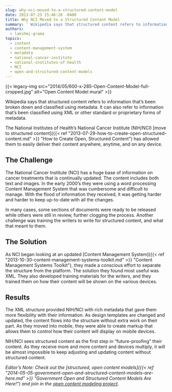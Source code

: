 ```yaml
---
slug: why-nci-moved-to-a-structured-content-model
date: 2013-07-25 15:46:20 -0400
title: Why NCI Moved to a Structured Content Model
summary: ' Wikipedia says that structured content refers to information that&#8217;s been broken down and classified using metadata. It can also refer to information that&#8217;s been classified using XML or other standard or proprietary forms of metadata. The National Institutes of Health&#8217;s National Cancer Institute (NIH/NCI) move to structured'
authors:
  - lakshmi-grama
topics:
  - content
  - content-management-system
  - metadata
  - national-cancer-institute
  - national-institutes-of-health
  - NCI
  - open-and-structured-content-models
---
```


{{< legacy-img src="2014/05/600-x-285-Open-Content-Model-full-cropped.jpg" alt="Open Content Model mural" >}}

Wikipedia says that structured content refers to information that&#8217;s been broken down and classified using metadata. It can also refer to information that&#8217;s been classified using XML or other standard or proprietary forms of metadata.

The National Institutes of Health&#8217;s National Cancer Institute (NIH/NCI) [move to structured content]({{< ref "2013-07-29-how-to-create-open-structured-content.md" >}} "How to Create Open, Structured Content") has allowed them to easily deliver their content anywhere, anytime, and on any device.

## The Challenge

The National Cancer Institute (NCI) has a huge base of information on cancer treatments that is continually updated. The content includes both text and images. In the early 2000&#8217;s they were using a word processing Content Management System that was cumbersome and difficult to manage. With the flood of information they received, it was getting harder and harder to keep up-to-date with all the changes.

In many cases, some sections of documents were ready to be released while others were still in review, further clogging the process. Another challenge was training the writers to write for structured content, and what that meant to them.

## The Solution

As NCI began looking at an updated [Content Management System]({{< ref "2013-10-30-content-management-systems-toolkit.md" >}} "Content Management Systems Toolkit"), they made a conscious effort to separate the structure from the platform. The solution they found most useful was XML. They also developed training materials for the writers, and they trained them on how their content will be shown on the various devices.

## Results

The XML structure provided NIH/NCI with rich metadata that gave them more flexibility with their information. As design templates are changed and updated, the content flows into the structure without extra work on their part. As they moved into mobile, they were able to create markup that allows them to control how their content will display on mobile devices.

NIH/NCI sees structured content as the first step in &#8220;future-proofing&#8221; their content. As they receive more and more content and devices multiply, it will be almost impossible to keep adjusting and updating content without structured content.

_Editor&#8217;s Note: Check out the [structured, open content models]({{< ref "2014-05-05-government-open-and-structured-content-models-are-here.md" >}} "Government Open and Structured Content Models Are Here!") and join in the [open content modeling project](https://github.com/GSA/Open-And-Structured-Content-Models/issues)._